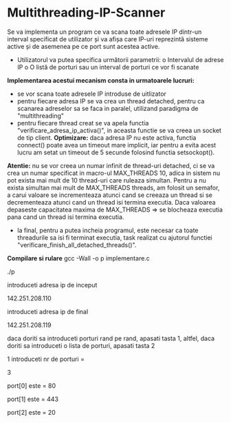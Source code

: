 # Multithreading-IP-Scanner

Se va implementa un program ce va scana toate adresele IP dintr-un interval specificat de
utilizator și va afișa care IP-uri reprezintă sisteme active și de asemenea pe ce port sunt acestea
active.
- Utilizatorul va putea specifica următorii parametrii:
o Intervalul de adrese IP
o O listă de porturi sau un interval de porturi ce vor fi scanate

**Implementarea acestui mecanism consta in urmatoarele lucruri:**
- se vor scana toate adresele IP introduse de uitlizator
- pentru fiecare adresa IP se va crea un thread detached, pentru ca scanarea adreselor sa se faca in paralel, utilizand paradigma de "multithreading"
- pentru fiecare thread creat se va apela functia "verificare_adresa_ip_activa()", in aceasta functie se va creea un socket de tip client.
**Optimizare:**  daca adresa IP nu este activa, functia connect() poate avea un timeout mare implicit, iar pentru a evita acest lucru am setat un timeout de 5 secunde folosind functia setsockopt().


**Atentie:** nu se vor creea un numar infinit de thread-uri detached, ci se va crea un numar specificat in macro-ul MAX_THREADS 10, adica in sistem nu pot exista mai mult de 10 thread-uri care ruleaza simultan. Pentru a nu exista simultan mai mult de MAX_THREADS threads, am folosit un semafor, a carui valoare se incrementeaza atunci cand se creeaza un thread si se decrementeaza atunci cand un thread isi termina executia. Daca valoarea depaseste capacitatea maxima de MAX_THREADS => se blocheaza executia pana cand un thread isi termina executia.
- la final, pentru a putea incheia programul, este necesar ca toate threadurile sa isi fi terminat executia, task realizat cu ajutorul functiei "verificare_finish_all_detached_threads()".

  
**Compilare si rulare**
gcc -Wall -o p implementare.c

./p

introduceti adresa ip de inceput

142.251.208.110

introduceti adresa ip de final

142.251.208.119

daca doriti sa introduceti porturi rand pe rand, apasati tasta 1, altfel, daca doriti sa introduceti o lista de porturi, apasati tasta 2

1
introduceti nr de porturi = 

3



port[0] este = 80

port[1] este = 443

port[2] este = 20


